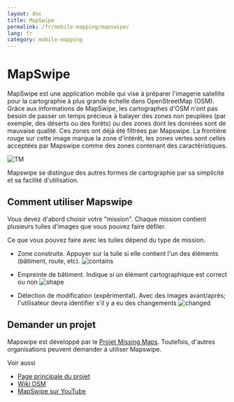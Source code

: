 ```yaml
---
layout: doc
title: MapSwipe
permalink: /fr/mobile-mapping/mapswipe/
lang: fr
category: mobile-mapping
---
```


MapSwipe
==============

MapSwipe est une application mobile qui vise à préparer l'imagerie satellite pour la cartographie à plus grande échelle dans OpenStreetMap (OSM). Grâce aux informations de MapSwipe, les cartographes d'OSM n'ont pas besoin de passer un temps précieux à balayer des zones non peuplées (par exemple, des déserts ou des forêts) ou des zones dont les données sont de mauvaise qualité. Ces zones ont déjà été filtrées par Mapswipe. La frontière rouge sur cette image marque la zone d'intérêt, les zones vertes sont celles acceptées par Mapswipe comme des zones contenant des caractéristiques.

![TM][]

Mapswipe se distingue des autres formes de cartographie par sa simplicité et sa facilité d'utilisation.

## Comment utiliser Mapswipe

Vous devez d'abord choisir votre "mission". Chaque mission contient plusieurs tuiles d'images que vous pouvez faire défiler.

Ce que vous pouvez faire avec les tuiles dépend du type de mission.

- Zone construite. Appuyer sur la tuile si elle contient l'un des éléments (bâtiment, route, etc).
 ![contains][]

- Empreinte de bâtiment. Indique si un élément cartographique est correct ou non
 ![shape][]

- Détection de modification (expérimental). Avec des images avant/après; l'utilisateur devra identifier s'il y a eu des changements
 ![changed][]

## Demander un projet

Mapswipe est développé par le [Projet Missing Maps](https://www.missingmaps.org/). Toutefois, d'autres organisations peuvent demander à utiliser Mapswipe.

Voir aussi

- [Page principale du projet](https://mapswipe.org/en/about.html)
- [Wiki OSM](https://wiki.openstreetmap.org/wiki/MapSwipe)
- [MapSwipe sur YouTube](https://youtu.be/mwRdtnfFcUw)


[TM]:       /images/mobile-mapping/mapswipe_tm.png
[contains]: /images/mobile-mapping/mapswipe_contains.png
[shape]:    /images/mobile-mapping/mapswipe_shape.png
[changed]:  /images/mobile-mapping/mapswipe_changed.png

